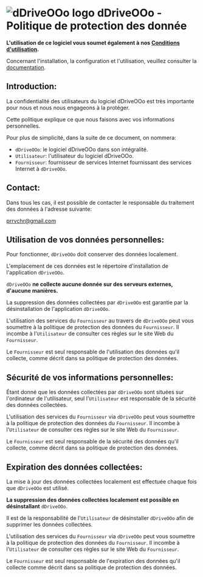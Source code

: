 # ![dDriveOOo logo][1] dDriveOOo - Politique de protection des donnée

**L'utilisation de ce logiciel vous soumet également à nos [Conditions d'utilisation][2].**

Concernant l'installation, la configuration et l'utilisation, veuillez consulter la [documentation][3].

## Introduction:

La confidentialité des utilisateurs du logiciel dDriveOOo est très importante pour nous et nous nous engageons à la protéger.

Cette politique explique ce que nous faisons avec vos informations personnelles.

Pour plus de simplicité, dans la suite de ce document, on nommera:
- `dDriveOOo`:  le logiciel dDriveOOo dans son intégralité.
- `Utilisateur`: l'utilisateur du logiciel dDriveOOo.
- `Fournisseur`: fournisseur de services Internet fournissant des services Internet à `dDriveOOo`.

## Contact:

Dans tous les cas, il est possible de contacter le responsable du traitement des données à l'adresse suivante:

prrvchr@gmail.com

## Utilisation de vos données personnelles:

Pour fonctionner, `dDriveOOo` doit conserver des données localement.

L'emplacement de ces données est le répertoire d'installation de l'application `dDriveOOo`.

`dDriveOOo` **ne collecte aucune donnée sur des serveurs externes, d'aucune manières.**

La suppression des données collectées par `dDriveOOo` est garantie par la désinstallation de l'application `dDriveOOo`.

L'utilisation des services du `Fournisseur` au travers de `dDriveOOo` peut vous soumettre à la politique de protection des données du `Fournisseur`. Il incombe à l'`Utilisateur` de consulter ces règles sur le site Web du `Fournisseur`.

Le `Fournisseur` est seul responsable de l'utilisation des données qu'il collecte, comme décrit dans sa politique de protection des données.

## Sécurité de vos informations personnelles:

Étant donné que les données collectées par `dDriveOOo` sont situées sur l'ordinateur de l'utilisateur, seul l'`Utilisateur` est responsable de la sécurité des données collectées.

L'utilisation des services du `Fournisseur` via `dDriveOOo` peut vous soumettre à la politique de protection des données du `Fournisseur`. Il incombe à l'`Utilisateur` de consulter ces règles sur le site Web du `Fournisseur`.

Le `Fournisseur` est seul responsable de la sécurité des données qu'il collecte, comme décrit dans sa politique de protection des données.

## Expiration des données collectées:

La mise à jour des données collectées localement est effectuée chaque fois que `dDriveOOo` est utilisé.

**La suppression des données collectées localement est possible en désinstallant** `dDriveOOo`.

Il est de la responsabilité de l'`Utilisateur` de désinstaller `dDriveOOo` afin de supprimer les données collectées.

L'utilisation des services du `Fournisseur` via `dDriveOOo` peut vous soumettre à la politique de protection des données du `Fournisseur`. Il incombe à l'`Utilisateur` de consulter ces règles sur le site Web du `Fournisseur`.

Le `Fournisseur` est seul responsable de l'expiration des données qu'il collecte comme décrit dans sa politique de protection des données.

[1]: <https://prrvchr.github.io/dDriveOOo/img/dDriveOOo.png>
[2]: <https://prrvchr.github.io/dDriveOOo/source/dDriveOOo/registration/TermsOfUse_fr>
[3]: <https://prrvchr.github.io/dDriveOOo/README_fr>
